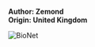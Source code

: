 <b>Author: Zemond</b><br>
<b>Origin: United Kingdom</b><br>

![BioNet](https://github.com/yuankong666/Ultimate-RAT-Collection/assets/128066597/f4a40f3a-b397-4174-8ecc-84af4526d4b4)
